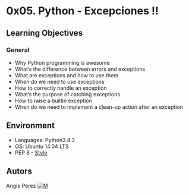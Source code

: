 # 0x05. Python - Excepciones :bangbang:	#
## Learning Objectives ##
### General ###
* Why Python programming is awesome
* What’s the difference between errors and exceptions
* What are exceptions and how to use them
* When do we need to use exceptions
* How to correctly handle an exception
* What’s the purpose of catching exceptions
* How to raise a builtin exception
* When do we need to implement a clean-up action after an exception
## Environment ##
* Languages: Python3.4.3
* OS: Ubuntu 14.04 LTS
* PEP 8 - [Style](https://www.python.org/dev/peps/pep-0008/)
## Autors ##
 Angie Pérez [![M](https://upload.wikimedia.org/wikipedia/fr/thumb/c/c8/Twitter_Bird.svg/30px-Twitter_Bird.svg.png)](https://twitter.com/xiommyperez)
